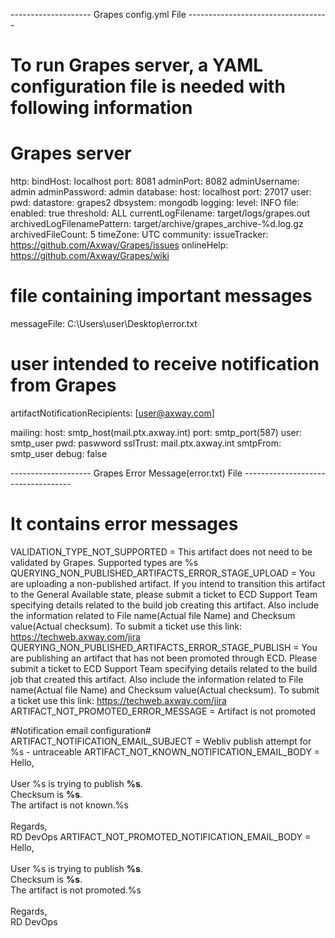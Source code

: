 -------------------- Grapes config.yml File -----------------------------------

# To run Grapes server, a YAML configuration file is needed with following information

# Grapes server
http:
  bindHost: localhost
  port: 8081
  adminPort: 8082
  adminUsername: admin
  adminPassword: admin
database:
  host: localhost
  port: 27017
  user:
  pwd: 
  datastore: grapes2
  dbsystem: mongodb
logging:
  level: INFO
  file:
    enabled: true
    threshold: ALL
    currentLogFilename: target/logs/grapes.out
    archivedLogFilenamePattern: target/archive/grapes_archive-%d.log.gz
    archivedFileCount: 5
    timeZone: UTC
community:
  issueTracker: https://github.com/Axway/Grapes/issues
  onlineHelp: https://github.com/Axway/Grapes/wiki
  
# file containing important messages
messageFile: C:\Users\user\Desktop\error.txt

# user intended to receive notification from Grapes
artifactNotificationRecipients: [user@axway.com]

mailing:
   host: smtp_host(mail.ptx.axway.int)
   port: smtp_port(587)
   user: smtp_user
   pwd: paswword
   sslTrust: mail.ptx.axway.int
   smtpFrom: smtp_user
   debug: false






-------------------- Grapes Error Message(error.txt) File -----------------------------------

# It contains error messages

VALIDATION_TYPE_NOT_SUPPORTED = This artifact does not need to be validated by Grapes. Supported types are %s
QUERYING_NON_PUBLISHED_ARTIFACTS_ERROR_STAGE_UPLOAD = You are uploading a non-published artifact. If you intend to transition this artifact to the General Available state, please submit a ticket to ECD Support Team specifying details related to the build job creating this artifact. Also include the information related to File name(Actual file Name) and Checksum value(Actual checksum). To submit a ticket use this link: https://techweb.axway.com/jira
QUERYING_NON_PUBLISHED_ARTIFACTS_ERROR_STAGE_PUBLISH = You are publishing an artifact that has not been promoted through ECD. Please submit a ticket to ECD Support Team specifying details related to the build job that created this artifact. Also include the information related to File name(Actual file Name) and Checksum value(Actual checksum). To submit a ticket use this link: https://techweb.axway.com/jira
ARTIFACT_NOT_PROMOTED_ERROR_MESSAGE = Artifact is not promoted

#Notification email configuration#
ARTIFACT_NOTIFICATION_EMAIL_SUBJECT = Webliv publish attempt for %s - untraceable
ARTIFACT_NOT_KNOWN_NOTIFICATION_EMAIL_BODY = Hello,<br><br>User %s is trying to publish <b>%s</b>.<br> Checksum is <b>%s</b>.<br> The artifact is not known.%s<br><br>Regards,<br>RD DevOps
ARTIFACT_NOT_PROMOTED_NOTIFICATION_EMAIL_BODY = Hello,<br><br>User %s is trying to publish <b>%s</b>.<br> Checksum is <b>%s</b>.<br> The artifact is not promoted.%s<br><br>Regards,<br>RD DevOps





